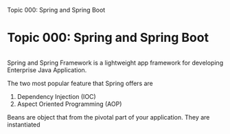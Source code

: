 Topic 000: Spring and Spring Boot

# Topic 000: Spring and Spring Boot


![]()

Spring and  Spring Framework is a lightweight app framework for developing Enterprise Java Application. 

The two most popular feature that Spring offers are
1. Dependency Injection (IOC) 
2. Aspect Oriented Programming (AOP) 

Beans are object that from the pivotal part of your application. They are instantiated
